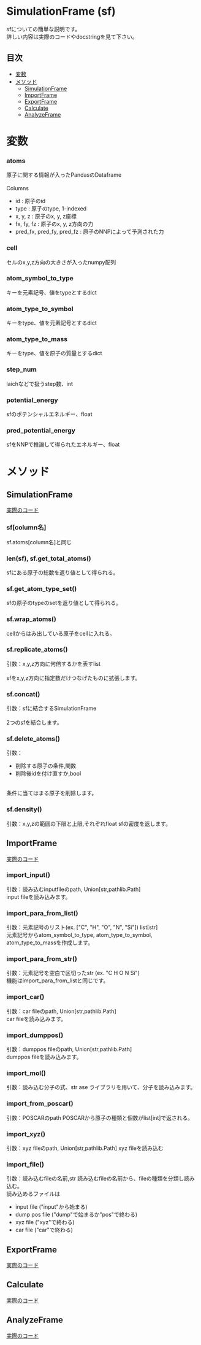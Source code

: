 # SimulationFrame (sf)
sfについての簡単な説明です。<br>
詳しい内容は実際のコードやdocstringを見て下さい。

## 目次
- [変数](#anchor1)<br>
- [メソッド](#anchor2)
  - [SimulationFrame](#anchor3)
  - [ImportFrame](#anchor4)
  - [ExportFrame](#anchor5)
  - [Calculate](#anchor6)
  - [AnalyzeFrame](#anchor7)
<a id="anchor1"></a>
# 変数 
### atoms
原子に関する情報が入ったPandasのDataframe<br><br>
Columns
- id : 原子のid
- type : 原子のtype, 1-indexed
- x, y, z : 原子のx, y, z座標
- fx, fy, fz : 原子のx, y, z方向の力
- pred_fx, pred_fy, pred_fz : 原子のNNPによって予測された力
### cell
セルのx,y,z方向の大きさが入ったnumpy配列
### atom_symbol_to_type
キーを元素記号、値をtypeとするdict
### atom_type_to_symbol
キーをtype、値を元素記号とするdict
### atom_type_to_mass
キーをtype、値を原子の質量とするdict
### step_num
laichなどで扱うstep数、int
### potential_energy
sfのポテンシャルエネルギー、float
### pred_potential_energy
sfをNNPで推論して得られたエネルギー、float
<a id="anchor2"></a>
# メソッド
<a id="anchor3"></a>
## SimulationFrame 
[実際のコード](https://github.com/kainakajima11/limda/blob/main/src/limda/SimulationFrame.py)

### sf[column名]
sf.atoms[column名]と同じ

### len(sf), sf.get_total_atoms()
sfにある原子の総数を返り値として得られる。

### sf.get_atom_type_set()
sfの原子のtypeのsetを返り値として得られる。

### sf.wrap_atoms()
cellからはみ出している原子をcellに入れる。

### sf.replicate_atoms()
引数：x,y,z方向に何倍するかを表すlist<br><br>
sfをx,y,z方向に指定数だけつなげたものに拡張します。

### sf.concat()
引数：sfに結合するSimulationFrame<br><br>
2つのsfを結合します。

### sf.delete_atoms()
引数：
- 削除する原子の条件,関数
- 削除後idを付け直すか,bool
<br>
条件に当てはまる原子を削除します。

### sf.density()
引数：x,y,zの範囲の下限と上限,それぞれfloat
sfの密度を返します。
<a id="anchor4"></a>
## ImportFrame
[実際のコード](https://github.com/kainakajima11/limda/blob/main/src/limda/import_frame.py)
<a id="anchor5"></a>

### import_input()
引数：読み込むinputfileのpath, Union[str,pathlib.Path]<br>
input fileを読み込みます。<br>

### import_para_from_list()
引数：元素記号のリスト(ex. ["C", "H", "O", "N", "Si"]) list[str] <br>
元素記号からatom_symbol_to_type, atom_type_to_symbol, atom_type_to_massを作成します。<br>

### import_para_from_str()
引数：元素記号を空白で区切ったstr (ex. "C H O N Si")<br>
機能はimport_para_from_listと同じです。

### import_car()
引数：car fileのpath, Union[str,pathlib.Path]<br>
car fileを読み込みます。

### import_dumppos()
引数：dumppos fileのpath, Union[str,pathlib.Path]<br>
dumppos fileを読み込みます。

### import_mol()
引数：読み込む分子の式、str
ase ライブラリを用いて、分子を読み込みます。

### import_from_poscar()
引数：POSCARのpath
POSCARから原子の種類と個数がlist[int]で返される。

### import_xyz()
引数：xyz fileのpath, Union[str,pathlib.Path]
xyz fileを読み込む

### import_file()
引数：読み込むfileの名前,str
読み込むfileの名前から、fileの種類を分類し読み込む。<br>
読み込めるファイルは
- input file ("input"から始まる)
- dump pos file ("dump"で始まるか"pos"で終わる)
- xyz file ("xyz"で終わる)
- car file ("car"で終わる)

## ExportFrame
[実際のコード](https://github.com/kainakajima11/limda/blob/main/src/limda/export_frame.py)
<a id="anchor6"></a>
## Calculate
[実際のコード](https://github.com/kainakajima11/limda/blob/main/src/limda/calculate.py)
<a id="anchor7"></a>
## AnalyzeFrame
[実際のコード](https://github.com/kainakajima11/limda/blob/main/src/limda/analyse_frame.py)
